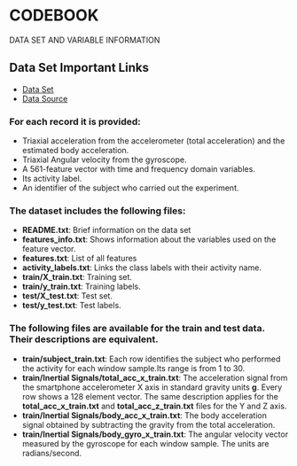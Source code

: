 #  CODEBOOK
DATA SET AND VARIABLE INFORMATION

## Data Set Important Links
- [Data Set](https://d396qusza40orc.cloudfront.net/getdata%2Fprojectfiles%2FUCI%20HAR%20Dataset.zip)
- [Data Source](http://archive.ics.uci.edu/ml/datasets/Human+Activity+Recognition+Using+Smartphones)

### For each record it is provided:
- Triaxial acceleration from the accelerometer (total acceleration) and the estimated body acceleration.
- Triaxial Angular velocity from the gyroscope. 
- A 561-feature vector with time and frequency domain variables. 
- Its activity label. 
- An identifier of the subject who carried out the experiment.

### The dataset includes the following files:
- **README.txt**: Brief information on the data set
- **features_info.txt**: Shows information about the variables used on the feature vector.
- **features.txt**: List of all features
- **activity_labels.txt**: Links the class labels with their activity name.
- **train/X_train.txt**: Training set.
- **train/y_train.txt**: Training labels.
- **test/X_test.txt**: Test set.
- **test/y_test.txt**: Test labels.

### The following files are available for the train and test data. Their descriptions are equivalent. 
- **train/subject_train.txt**: Each row identifies the subject who performed the activity for each window sample.Its range is from 1 to 30. 
- **train/Inertial Signals/total_acc_x_train.txt**: The acceleration signal from the smartphone accelerometer X axis in standard gravity units **g**. Every row shows a 128 element vector. The same description applies for the **total_acc_x_train.txt** and **total_acc_z_train.txt** files for the Y and Z axis. 
- **train/Inertial Signals/body_acc_x_train.txt**: The body acceleration signal obtained by subtracting the gravity from the total acceleration. 
- **train/Inertial Signals/body_gyro_x_train.txt**: The angular velocity vector measured by the gyroscope for each window sample. The units are radians/second.
